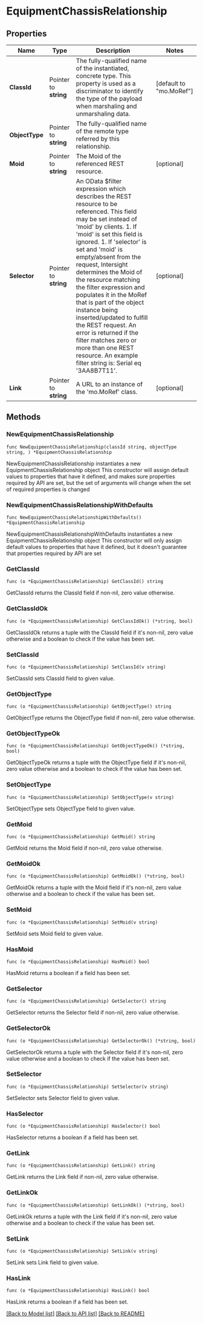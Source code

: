 # EquipmentChassisRelationship

## Properties

Name | Type | Description | Notes
------------ | ------------- | ------------- | -------------
**ClassId** | Pointer to **string** | The fully-qualified name of the instantiated, concrete type. This property is used as a discriminator to identify the type of the payload when marshaling and unmarshaling data. | [default to "mo.MoRef"]
**ObjectType** | Pointer to **string** | The fully-qualified name of the remote type referred by this relationship. | 
**Moid** | Pointer to **string** | The Moid of the referenced REST resource. | [optional] 
**Selector** | Pointer to **string** | An OData $filter expression which describes the REST resource to be referenced. This field may be set instead of &#39;moid&#39; by clients. 1. If &#39;moid&#39; is set this field is ignored. 1. If &#39;selector&#39; is set and &#39;moid&#39; is empty/absent from the request, Intersight determines the Moid of the resource matching the filter expression and populates it in the MoRef that is part of the object instance being inserted/updated to fulfill the REST request. An error is returned if the filter matches zero or more than one REST resource. An example filter string is: Serial eq &#39;3AA8B7T11&#39;. | [optional] 
**Link** | Pointer to **string** | A URL to an instance of the &#39;mo.MoRef&#39; class. | [optional] 

## Methods

### NewEquipmentChassisRelationship

`func NewEquipmentChassisRelationship(classId string, objectType string, ) *EquipmentChassisRelationship`

NewEquipmentChassisRelationship instantiates a new EquipmentChassisRelationship object
This constructor will assign default values to properties that have it defined,
and makes sure properties required by API are set, but the set of arguments
will change when the set of required properties is changed

### NewEquipmentChassisRelationshipWithDefaults

`func NewEquipmentChassisRelationshipWithDefaults() *EquipmentChassisRelationship`

NewEquipmentChassisRelationshipWithDefaults instantiates a new EquipmentChassisRelationship object
This constructor will only assign default values to properties that have it defined,
but it doesn't guarantee that properties required by API are set

### GetClassId

`func (o *EquipmentChassisRelationship) GetClassId() string`

GetClassId returns the ClassId field if non-nil, zero value otherwise.

### GetClassIdOk

`func (o *EquipmentChassisRelationship) GetClassIdOk() (*string, bool)`

GetClassIdOk returns a tuple with the ClassId field if it's non-nil, zero value otherwise
and a boolean to check if the value has been set.

### SetClassId

`func (o *EquipmentChassisRelationship) SetClassId(v string)`

SetClassId sets ClassId field to given value.


### GetObjectType

`func (o *EquipmentChassisRelationship) GetObjectType() string`

GetObjectType returns the ObjectType field if non-nil, zero value otherwise.

### GetObjectTypeOk

`func (o *EquipmentChassisRelationship) GetObjectTypeOk() (*string, bool)`

GetObjectTypeOk returns a tuple with the ObjectType field if it's non-nil, zero value otherwise
and a boolean to check if the value has been set.

### SetObjectType

`func (o *EquipmentChassisRelationship) SetObjectType(v string)`

SetObjectType sets ObjectType field to given value.


### GetMoid

`func (o *EquipmentChassisRelationship) GetMoid() string`

GetMoid returns the Moid field if non-nil, zero value otherwise.

### GetMoidOk

`func (o *EquipmentChassisRelationship) GetMoidOk() (*string, bool)`

GetMoidOk returns a tuple with the Moid field if it's non-nil, zero value otherwise
and a boolean to check if the value has been set.

### SetMoid

`func (o *EquipmentChassisRelationship) SetMoid(v string)`

SetMoid sets Moid field to given value.

### HasMoid

`func (o *EquipmentChassisRelationship) HasMoid() bool`

HasMoid returns a boolean if a field has been set.

### GetSelector

`func (o *EquipmentChassisRelationship) GetSelector() string`

GetSelector returns the Selector field if non-nil, zero value otherwise.

### GetSelectorOk

`func (o *EquipmentChassisRelationship) GetSelectorOk() (*string, bool)`

GetSelectorOk returns a tuple with the Selector field if it's non-nil, zero value otherwise
and a boolean to check if the value has been set.

### SetSelector

`func (o *EquipmentChassisRelationship) SetSelector(v string)`

SetSelector sets Selector field to given value.

### HasSelector

`func (o *EquipmentChassisRelationship) HasSelector() bool`

HasSelector returns a boolean if a field has been set.

### GetLink

`func (o *EquipmentChassisRelationship) GetLink() string`

GetLink returns the Link field if non-nil, zero value otherwise.

### GetLinkOk

`func (o *EquipmentChassisRelationship) GetLinkOk() (*string, bool)`

GetLinkOk returns a tuple with the Link field if it's non-nil, zero value otherwise
and a boolean to check if the value has been set.

### SetLink

`func (o *EquipmentChassisRelationship) SetLink(v string)`

SetLink sets Link field to given value.

### HasLink

`func (o *EquipmentChassisRelationship) HasLink() bool`

HasLink returns a boolean if a field has been set.


[[Back to Model list]](../README.md#documentation-for-models) [[Back to API list]](../README.md#documentation-for-api-endpoints) [[Back to README]](../README.md)



